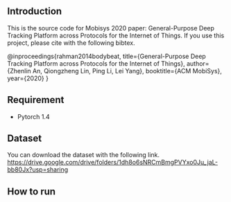 ## Introduction

This is the source code for Mobisys 2020 paper: General-Purpose Deep Tracking Platform across Protocols for the Internet of Things. If you use this project, please cite with the following bibtex.

@inproceedings{rahman2014bodybeat,
  title={General-Purpose Deep Tracking Platform across Protocols for the Internet of Things},
  author={Zhenlin An, Qiongzheng Lin, Ping Li, Lei Yang},
  booktitle={ACM MobiSys},
  year={2020}
}

## Requirement

- Pytorch 1.4

## Dataset
You can download the dataset with the following link.
https://drive.google.com/drive/folders/1dh8o6sNRCmBmgPVYxo0Ju_jaL-bb80Jx?usp=sharing

## How to run

